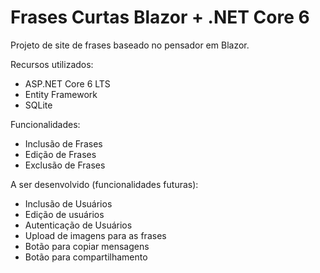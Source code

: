 # Frases Curtas Blazor + .NET Core 6
Projeto de site de frases baseado no pensador em Blazor.

Recursos utilizados:
  - ASP.NET Core 6 LTS
  - Entity Framework
  - SQLite
  
Funcionalidades:
  - Inclusão de Frases
  - Edição de Frases
  - Exclusão de Frases

A ser desenvolvido (funcionalidades futuras):
  - Inclusão de Usuários
  - Edição de usuários
  - Autenticação de Usuários
  - Upload de imagens para as frases
  - Botão para copiar mensagens
  - Botão para compartilhamento
